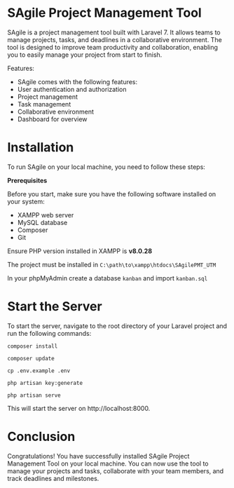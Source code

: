 # SAgile Project Management Tool
SAgile is a project management tool built with Laravel 7. It allows teams to manage projects, tasks, and deadlines in a collaborative environment. The tool is designed to improve team productivity and collaboration, enabling you to easily manage your project from start to finish.

Features:
- SAgile comes with the following features:
- User authentication and authorization
- Project management
- Task management
- Collaborative environment
- Dashboard for overview


# Installation

To run SAgile on your local machine, you need to follow these steps:

**Prerequisites**

Before you start, make sure you have the following software installed on your system:

- XAMPP web server
- MySQL database
- Composer
- Git

Ensure PHP version installed in XAMPP is **v8.0.28**

The project must be installed in `C:\path\to\xampp\htdocs\SAgilePMT_UTM`

In your phpMyAdmin create a database `kanban` and import `kanban.sql`


# Start the Server

To start the server, navigate to the root directory of your Laravel project and run the following commands:

```
composer install
```
```
composer update
```
```
cp .env.example .env
```
```
php artisan key:generate
```
```
php artisan serve
```

This will start the server on http://localhost:8000.

# Conclusion

Congratulations! You have successfully installed SAgile Project Management Tool on your local machine. You can now use the tool to manage your projects and tasks, collaborate with your team members, and track deadlines and milestones.
